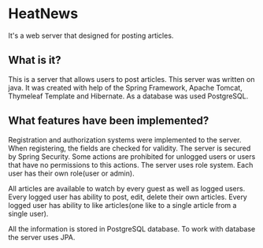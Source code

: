 # HeatNews
It's a web server that designed for posting articles.

## What is it?
This is a server that allows users to post articles.
This server was written on java.
It was created with help of the Spring Framework, Apache Tomcat, Thymeleaf Template and Hibernate.
As a database was used PostgreSQL.

## What features have been implemented?
Registration and authorization systems were implemented to the server.
When registering, the fields are checked for validity.
The server is secured by Spring Security. Some actions are prohibited for unlogged users or users that have no permissions to this actions.
The server uses role system. Each user has their own role(user or admin).

All articles are available to watch by every guest as well as logged users.
Every logged user has ability to post, edit, delete their own articles.
Every logged user has ability to like articles(one like to a single article from a single user).

All the information is stored in PostgreSQL database.
To work with database the server uses JPA.
